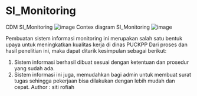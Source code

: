 # SI_Monitoring
CDM SI_Monitoring
![image](https://github.com/sitiirofiah/SI_Monitoring/assets/107417662/6cd3388d-5df8-49c9-8da8-f2e0858a7e89)
Contex diagram SI_Monitoring
![image](https://github.com/sitiirofiah/SI_Monitoring/assets/107417662/d3f84a64-fe1a-40d7-a2ac-e17b7b1534c2)

Pembuatan sistem informasi monitoring ini merupakan salah satu bentuk upaya untuk meningkatkan kualitas kerja di dinas PUCKPP Dari proses dan hasil penelitian ini, maka dapat ditarik kesimpulan sebagai berikut:
1.	Sistem informasi berhasil dibuat sesuai dengan ketentuan dan prosedur yang sudah ada.
2.	Sistem informasi ini juga, memudahkan bagi admin untuk membuat surat tugas sehingga pekerjaan bisa dilakukan dengan lebih mudah dan cepat.
Author : siti rofiah

